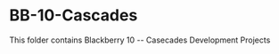 BB-10-Cascades
==============

This folder contains Blackberry 10 -- Casecades Development Projects
